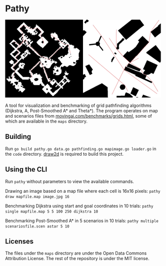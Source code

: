 # Pathy

![](./maps_with_paths.png)

A tool for visualization and benchmarking of grid pathfinding algorithms (Dijkstra, A, Post-Smoothed A* and Theta*).
The program operates on map and scenarios files from [movingai.com/benchmarks/grids.html](https://www.movingai.com/benchmarks/grids.html), some of which are available in the `maps` directory.

## Building

Run `go build pathy.go data.go pathfinding.go mapimage.go loader.go` in the `code` directory.
[draw2d](https://godoc.org/github.com/llgcode/draw2d) is required to build this project.

## Using the CLI

Run `pathy` without parameters to view the available commands.

Drawing an image based on a map file where each cell is 16x16 pixels: `pathy draw mapfile.map image.jpg 16`

Benchmarking Dijkstra using start and goal coordinates in 10 trials: `pathy single mapfile.map 5 5 100 250 dijkstra 10`

Benchmarking Post-Smoothed A* in 5 scenarios in 10 trials: `pathy multiple scenariosfile.scen astar 5 10`

## Licenses

The files under the `maps` directory are under the Open Data Commons Attribution License.
The rest of the repository is under the MIT license.
